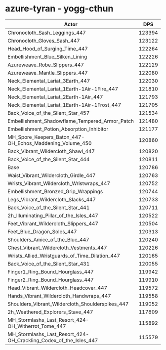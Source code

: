 # azure-tyran - yogg-cthun
| Actor | DPS | Increase |
|---|:---:|:---:|
|Chronocloth_Sash_Leggings_447|123394|2.16%|
|Chronocloth_Gloves_Sash_447|123122|1.93%|
|Head_Hood_of_Surging_Time_447|122264|1.22%|
|Embellishment_Blue_Silken_Lining|122226|1.19%|
|Azureweave_Robe_Slippers_447|122129|1.11%|
|Azureweave_Mantle_Slippers_447|122080|1.07%|
|Neck_Elemental_Lariat_3Earth_447|122030|1.03%|
|Neck_Elemental_Lariat_1Earth-1Air-1Fire_447|121810|0.85%|
|Neck_Elemental_Lariat_2Earth-1Air_447|121793|0.83%|
|Neck_Elemental_Lariat_1Earth-1Air-1Frost_447|121705|0.76%|
|Back_Voice_of_the_Silent_Star_457|121534|0.62%|
|Embellishment_Shadowflame_Tempered_Armor_Patch|121480|0.57%|
|Embellishment_Potion_Absorption_Inhibitor|121177|0.32%|
|MH_Spore_Keepers_Baton_447-OH_Echos_Maddening_Volume_450|120860|0.06%|
|Back_Vibrant_Wildercloth_Shawl_447|120820|0.03%|
|Back_Voice_of_the_Silent_Star_444|120811|0.02%|
|Base|120786|0.00%|
|Waist_Vibrant_Wildercloth_Girdle_447|120763|-0.02%|
|Wrists_Vibrant_Wildercloth_Wristwraps_447|120752|-0.03%|
|Embellishment_Bronzed_Grip_Wrappings|120744|-0.03%|
|Legs_Vibrant_Wildercloth_Slacks_447|120733|-0.04%|
|Back_Voice_of_the_Silent_Star_441|120711|-0.06%|
|2h_Illuminating_Pillar_of_the_Isles_447|120522|-0.22%|
|Feet_Vibrant_Wildercloth_Slippers_447|120504|-0.23%|
|Feet_Blue_Dragon_Soles_447|120313|-0.39%|
|Shoulders_Amice_of_the_Blue_447|120240|-0.45%|
|Chest_Vibrant_Wildercloth_Vestments_447|120226|-0.46%|
|Wrists_Allied_Wristguards_of_Time_Dilation_447|120165|-0.51%|
|Back_Voice_of_the_Silent_Star_431|120055|-0.61%|
|Finger1_Ring_Bound_Hourglass_447|119942|-0.70%|
|Finger2_Ring_Bound_Hourglass_447|119910|-0.73%|
|Head_Vibrant_Wildercloth_Headcover_447|119572|-1.01%|
|Hands_Vibrant_Wildercloth_Handwraps_447|119558|-1.02%|
|Shoulders_Vibrant_Wildercloth_Shoulderspikes_447|119052|-1.44%|
|2h_Weathered_Explorers_Stave_447|117809|-2.46%|
|MH_Stormlashs_Last_Resort_424-OH_Witherrot_Tome_447|115892|-4.05%|
|MH_Stormlashs_Last_Resort_424-OH_Crackling_Codex_of_the_Isles_447|115579|-4.31%|
